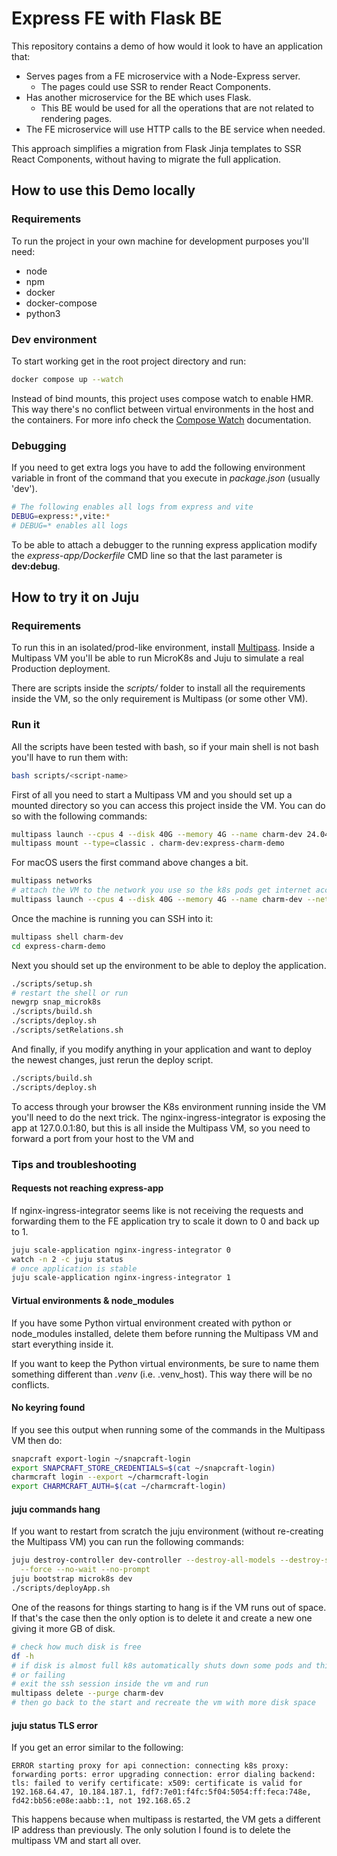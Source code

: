 # Express FE with Flask BE

This repository contains a demo of how would it look to have an application that:

- Serves pages from a FE microservice with a Node-Express server.
  - The pages could use SSR to render React Components.
- Has another microservice for the BE which uses Flask.
  - This BE would be used for all the operations that are not related to rendering pages.
- The FE microservice will use HTTP calls to the BE service when needed.

This approach simplifies a migration from Flask Jinja templates to SSR React Components,
without having to migrate the full application.

## How to use this Demo locally

### Requirements

To run the project in your own machine for development purposes you'll need:

- node
- npm
- docker
- docker-compose
- python3

### Dev environment

To start working get in the root project directory and run:

```bash
docker compose up --watch
```

Instead of bind mounts, this project uses compose watch to enable HMR.
This way there's no conflict between virtual environments in the host and the containers.
For more info check the [Compose Watch](https://docs.docker.com/compose/how-tos/file-watch/)
documentation.

### Debugging

If you need to get extra logs you have to add the following environment variable in front of
the command that you execute in _package.json_ (usually 'dev').

```bash
# The following enables all logs from express and vite
DEBUG=express:*,vite:*
# DEBUG=* enables all logs
```

To be able to attach a debugger to the running express application modify the _express-app/Dockerfile_
CMD line so that the last parameter is **dev:debug**.

## How to try it on Juju

### Requirements

To run this in an isolated/prod-like environment, install [Multipass](https://canonical.com/multipass).
Inside a Multipass VM you'll be able to run MicroK8s and Juju to simulate a real Production deployment.

There are scripts inside the _scripts/_ folder to install all the requirements inside the VM, so the
only requirement is Multipass (or some other VM).

### Run it

All the scripts have been tested with bash, so if your main shell is not bash you'll
have to run them with:

```sh
bash scripts/<script-name>
```

First of all you need to start a Multipass VM and you should set up a mounted directory so you can
access this project inside the VM. You can do so with the following commands:

```sh
multipass launch --cpus 4 --disk 40G --memory 4G --name charm-dev 24.04
multipass mount --type=classic . charm-dev:express-charm-demo
```

For macOS users the first command above changes a bit.
```sh
multipass networks
# attach the VM to the network you use so the k8s pods get internet access
multipass launch --cpus 4 --disk 40G --memory 4G --name charm-dev --network en0 24.04
```

Once the machine is running you can SSH into it:

```sh
multipass shell charm-dev
cd express-charm-demo
```

Next you should set up the environment to be able to deploy the application.

```sh
./scripts/setup.sh
# restart the shell or run
newgrp snap_microk8s
./scripts/build.sh
./scripts/deploy.sh
./scripts/setRelations.sh
```

And finally, if you modify anything in your application and want to deploy the
newest changes, just rerun the deploy script.

```sh
./scripts/build.sh
./scripts/deploy.sh
```

To access through your browser the K8s environment running inside the VM you'll
need to do the next trick. The nginx-ingress-integrator is exposing the app at
127.0.0.1:80, but this is all inside the Multipass VM, so you need to forward a
port from your host to the VM and

### Tips and troubleshooting

#### Requests not reaching express-app

If nginx-ingress-integrator seems like is not receiving the requests and forwarding them to the
FE application try to scale it down to 0 and back up to 1.

```sh
juju scale-application nginx-ingress-integrator 0
watch -n 2 -c juju status
# once application is stable
juju scale-application nginx-ingress-integrator 1
```

#### Virtual environments & node_modules

If you have some Python virtual environment created with python or node_modules installed,
delete them before running the Multipass VM and start everything inside it.

If you want to keep the Python virtual environments, be sure to name them something different
than _.venv_ (i.e. .venv_host). This way there will be no conflicts.

#### No keyring found

If you see this output when running some of the commands in the Multipass VM then do:

```sh
snapcraft export-login ~/snapcraft-login
export SNAPCRAFT_STORE_CREDENTIALS=$(cat ~/snapcraft-login)
charmcraft login --export ~/charmcraft-login
export CHARMCRAFT_AUTH=$(cat ~/charmcraft-login)
```

#### juju commands hang

If you want to restart from scratch the juju environment (without re-creating the Multipass VM)
you can run the following commands:

```sh
juju destroy-controller dev-controller --destroy-all-models --destroy-storage \
  --force --no-wait --no-prompt
juju bootstrap microk8s dev
./scripts/deployApp.sh
```

One of the reasons for things starting to hang is if the VM runs out of space. If that's the
case then the only option is to delete it and create a new one giving it more GB of disk.

```sh
# check how much disk is free
df -h
# if disk is almost full k8s automatically shuts down some pods and things start hanging
# or failing
# exit the ssh session inside the vm and run
multipass delete --purge charm-dev
# then go back to the start and recreate the vm with more disk space
```

#### juju status TLS error

If you get an error similar to the following:
```
ERROR starting proxy for api connection: connecting k8s proxy: forwarding ports: error upgrading connection: error dialing backend: tls: failed to verify certificate: x509: certificate is valid for 192.168.64.47, 10.184.187.1, fdf7:7e01:f4fc:5f04:5054:ff:feca:748e, fd42:bb56:e08e:aabb::1, not 192.168.65.2
```

This happens because when multipass is restarted, the VM  gets a different IP address than previously.
The only solution I found is to delete the multipass VM and start all over.

